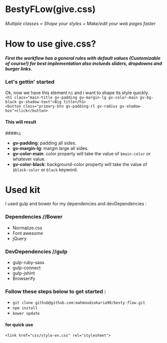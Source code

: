 # BestyFLow(give.css)
###### Multiple classes = Shape your styles + Make/edit your web pages faster

# How to use give.css?
##### First the workflow has a general rules with default values (Customizable of course!) for best implementation also inclueds sliders, dropdowns and burger links.<br>
### Let's gettin' started
Ok, now we have this element `h1` and i want to shape its style quickly.<br> 
`<h1 class="main-title gv-padding gv-margin-lg gv-color-main gv-bg-black gv-shadow-text">Big title</h1>`<br>
`<button class="primary-btn gv-padding-rl gv-radius gv-shadow-box">click</button>`

#### This will result
####`h1`
- <b>gv-padding</b>: padding all sides.
- <b>gv-margin-lg</b>: margin large all sides.
- <b>gv-color-main</b>: color property will take the value of `$main-color` or whatever value.
- <b>gv-color-black</b>: background-color property will take the value of `$black-color` or `black` keyword.

#### 
# Used kit
I used gulp and bower for my dependencies and devDependencies :

### Dependencies //Bower
- Normalize.css
- Font awesome
- jQuery

### DevDependencies //gulp
- gulp-ruby-sass
- gulp-connect 
- gulp-jshint
- Browserify

### Follow these steps below to get started :
- `git clone github@github.com:mahmoudzakaria90/besty-flow.git`
- `npm install`
- `bower update`

#### for quick use
`<link href="css/style-en.css" rel="stylesheet">`
